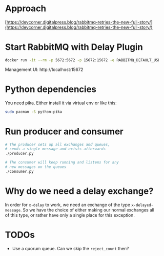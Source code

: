 # Approach

[https://devcorner.digitalpress.blog/rabbitmq-retries-the-new-full-story/](https://devcorner.digitalpress.blog/rabbitmq-retries-the-new-full-story/)

# Start RabbitMQ with Delay Plugin

```bash
docker run -it --rm -p 5672:5672 -p 15672:15672 -e RABBITMQ_DEFAULT_USER=guest -e RABBITMQ_DEFAULT_PASS=guest heidiks/rabbitmq-delayed-message-exchange:3.13.3-management
```

Management UI:
http://localhost:15672

# Python dependencies

You need pika. Either install it via virtual env or like this:

```bash
sudo pacman -S python-pika
```

# Run producer and consumer

```bash
# The producer sets up all exchanges and queues,
# sends a single message and exists afterwards
./producer.py

# The consumer will keep running and listens for any
# new messages on the queues
./consumer.py
```

# Why do we need a delay exchange?

In order for `x-delay` to work, we need an exchange of the type `x-delayed-message`.
So we have the choice of either making our normal exchanges all of this type, or
rather have only a single place for this exception.

# TODOs

- Use a quorum queue. Can we skip the `reject_count` then?
